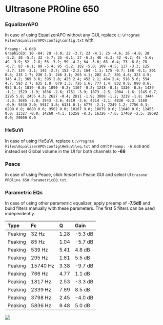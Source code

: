 # Ultrasone PROline 650

### EqualizerAPO
In case of using EqualizerAPO without any GUI, replace `C:\Program Files\EqualizerAPO\config\config.txt`
with:
```
Preamp: -6.6dB
GraphicEQ: 10 -84; 20 -3.0; 22 -3.7; 23 -4.1; 25 -4.6; 26 -4.8; 28 -5.2; 30 -5.4; 32 -5.7; 35 -6.1; 37 -6.2; 40 -6.3; 42 -6.2; 45 -5.6; 49 -3.9; 52 -2.8; 56 -3.2; 59 -4.2; 64 -5.6; 68 -6.4; 73 -6.8; 78 -6.7; 83 -6.1; 89 -5.4; 95 -5.2; 102 -5.0; 109 -4.5; 117 -3.3; 125 -2.7; 134 -3.1; 143 -2.7; 153 -2.2; 164 -1.1; 175 -0.7; 188 -0.1; 201 0.6; 215 1.7; 230 2.3; 246 3.1; 263 4.1; 282 4.7; 301 4.8; 323 4.5; 345 4.2; 369 3.6; 395 2.8; 423 2.4; 452 2.1; 484 2.4; 518 5.6; 554 4.7; 593 2.7; 635 1.8; 679 1.3; 726 1.6; 777 1.4; 832 0.8; 890 0.6; 952 0.4; 1019 -0.0; 1090 -0.2; 1167 -0.2; 1248 -0.1; 1336 -0.5; 1429 -1.1; 1529 -1.9; 1636 -2.6; 1751 -3.0; 1873 -2.5; 2004 -1.6; 2145 0.7; 2295 5.8; 2455 4.3; 2627 -0.4; 2811 -1.9; 3008 -1.2; 3219 -1.8; 3444 -3.3; 3685 -3.8; 3943 -3.6; 4219 -3.6; 4514 -2.1; 4830 -0.3; 5168 -0.9; 5530 2.0; 5917 3.8; 6331 0.1; 6775 -2.1; 7249 1.2; 7756 0.3; 8299 0.0; 8880 0.0; 9502 0.0; 10167 0.0; 10879 0.0; 11640 0.0; 12455 0.0; 13327 -0.0; 14260 -4.1; 15258 -8.3; 16326 -7.6; 17469 -2.5; 18692 0.0; 20000 0.0
```

### HeSuVi
In case of using HeSuVi, replace `C:\Program Files\EqualizerAPO\config\HeSuVi\eq.txt` and omit `Preamp:
-6.6dB` and instead set Global volume in the UI for both channels to **-66**

### Peace
In case of using Peace, click *Import* in Peace GUI and select `Ultrasone PROline 650 ParametricEQ.txt`.

### Parametric EQs
In case of using other parametric equalizer, apply preamp of **-7.5dB** and build filters manually with
these parameters. The first 5 filters can be used independently.

| Type    | Fc       |    Q | Gain    |
|:--------|:---------|:-----|:--------|
| Peaking | 32 Hz    | 1.28 | -5.3 dB |
| Peaking | 85 Hz    | 1.04 | -5.7 dB |
| Peaking | 539 Hz   | 5.41 | 4.8 dB  |
| Peaking | 295 Hz   | 1.81 | 5.5 dB  |
| Peaking | 15740 Hz | 3.38 | -9.7 dB |
| Peaking | 766 Hz   | 4.77 | 1.1 dB  |
| Peaking | 1817 Hz  | 2.53 | -3.3 dB |
| Peaking | 2339 Hz  | 7.89 | 8.5 dB  |
| Peaking | 3798 Hz  | 2.45 | -4.0 dB |
| Peaking | 5836 Hz  | 9.48 | 5.0 dB  |

![](https://raw.githubusercontent.com/jaakkopasanen/AutoEq/master/results/headphonecom/sbaf-serious/Ultrasone%20PROline%20650/Ultrasone%20PROline%20650.png)
